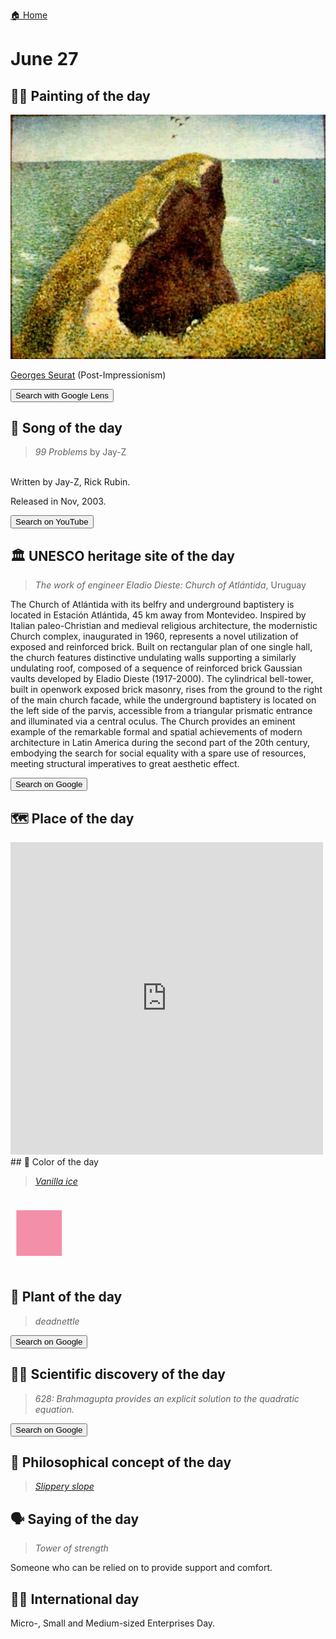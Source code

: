 
[🏠 Home](../../index.md)

# June 27

## 🧑‍🎨 Painting of the day

<img width="600" src="../img/Georges_Seurat_5.jpg">

[Georges Seurat](https://en.wikipedia.org/wiki/Georges_Seurat) (Post-Impressionism)

<button class="btn btn-success"
onclick=" window.open('https://lens.google.com/uploadbyurl?url=https://iretes.github.io/one-a-day/data/img/Georges_Seurat_5.jpg','_blank')">
Search with Google Lens
</button>

## 🎼 Song of the day

> *99 Problems*
by Jay-Z

<br />Written by Jay-Z, Rick Rubin.

Released in Nov, 2003.

<button class="btn btn-success"
onclick=" window.open('http://www.youtube.com/search?q=99 Problems by Jay-Z','_blank')">
Search on YouTube
</button>

## 🏛️ UNESCO heritage site of the day

> *The work of engineer Eladio Dieste: Church of Atlántida*, Uruguay

<p>The Church of Atlántida with its belfry and underground baptistery is located in Estación Atlántida, 45 km away from Montevideo. Inspired by Italian paleo-Christian and medieval religious architecture, the modernistic Church complex, inaugurated in 1960, represents a novel utilization of exposed and reinforced brick. Built on rectangular plan of one single hall, the church features distinctive undulating walls supporting a similarly undulating roof, composed of a sequence of reinforced brick Gaussian vaults developed by Eladio Dieste (1917-2000). The cylindrical bell-tower, built in openwork exposed brick masonry, rises from the ground to the right of the main church facade, while the underground baptistery is located on the left side of the parvis, accessible from a triangular prismatic entrance and illuminated via a central oculus. The Church provides an eminent example of the remarkable formal and spatial achievements of modern architecture in Latin America during the second part of the 20th century, embodying the search for social equality with a spare use of resources, meeting structural imperatives to great aesthetic effect.</p>

<button class="btn btn-success"
onclick=" window.open('http://www.google.com/search?q=The work of engineer Eladio Dieste: Church of Atlántida','_blank')">
Search on Google
</button>

## 🗺️ Place of the day

<iframe
src="https://www.mapcrunch.com"
name="mapcrunch"
width="500"
height="500"
allowTransparency="true"
scrolling="no"
frameborder="0"
>
</iframe>
## 🎨 Color of the day

> *[Vanilla ice](https://en.wikipedia.org/wiki/Vanilla_(color)#Vanilla_ice)*

<div style="color:#F38FA9; font-size: 100px;">&#9632;</div>

## 🌿 Plant of the day

> *deadnettle*

<button class="btn btn-success"
onclick=" window.open('http://www.google.com/search?q=deadnettle','_blank')">
Search on Google
</button>

## 🧑‍🔬 Scientific discovery of the day

> *628: Brahmagupta provides an explicit solution to the quadratic equation.*

<button class="btn btn-success"
onclick=" window.open('http://www.google.com/search?q=628: Brahmagupta provides an explicit solution to the quadratic equation.','_blank')"> 
Search on Google
</button>

## 💭 Philosophical concept of the day

> *[Slippery slope](https://en.wikipedia.org/wiki/Slippery_slope)*

## 🗣️ Saying of the day

> *Tower of strength*

Someone who can be relied on to provide support and comfort.

## 🏳️‍🌈 International day

Micro-, Small and Medium-sized Enterprises Day.
